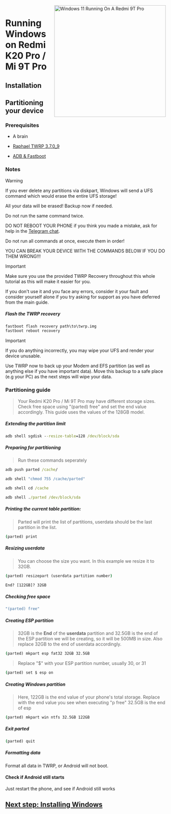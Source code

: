 <img align="right" src="https://raw.githubusercontent.com/graphiks/woa-raphael/65c0ee06045c13d1ef0f5f88aa687c50274ef7f5/raphael.png" width="350" alt="Windows 11 Running On A Redmi 9T Pro">


# Running Windows on Redmi K20 Pro / Mi 9T Pro

## Installation

## Partitioning your device

### Prerequisites
- A brain
- [Raphael TWRP 3.7.0_9](https://dl.twrp.me/raphael/twrp-3.7.0_9-0-raphael.img.html)

- [ADB & Fastboot](https://developer.android.com/studio/releases/platform-tools)

### Notes
> [!WARNING]  
> If you ever delete any partitions via diskpart, Windows will send a UFS command which would erase the entire UFS storage!
> 
> All your data will be erased! Backup now if needed.
> 
> Do not run the same command twice.
> 
> DO NOT REBOOT YOUR PHONE if you think you made a mistake, ask for help in the [Telegram chat](https://t.me/woaraphael).
> 
>
> Do not run all commands at once, execute them in order!
>
> YOU CAN BREAK YOUR DEVICE WITH THE COMMANDS BELOW IF YOU DO THEM WRONG!!!

> [!IMPORTANT]
> Make sure you use the provided TWRP Recovery throughout this whole tutorial as this will make it easier for you.
> 
> If you don't use it and you face any errors, consider it your fault and consider yourself alone if you try asking for support as you have deferred from the main guide.

##### Flash the TWRP recovery
```cmd
fastboot flash recovery path\to\twrp.img
fastboot reboot recovery
```

> [!IMPORTANT]
> If you do anything incorrectly, you may wipe your UFS and render your device unusable.

Use TWRP now to back up your Modem and EFS partition (as well as anything else if you have important data). Move this backup to a safe place (e.g your PC) as the next steps will wipe your data.

### Partitioning guide
> Your Redmi K20 Pro / Mi 9T Pro may have different storage sizes. Check free space using "(parted) free" and set the end value accordingly. This guide uses the values of the 128GB model.

##### Extending the partition limit
```cmd
adb shell sgdisk --resize-table=128 /dev/block/sda
```

##### Preparing for partitioning
> Run these commands seperately
```cmd
adb push parted /cache/
```

```cmd
adb shell "chmod 755 /cache/parted"
```

```cmd
adb shell cd /cache
```

```cmd
adb shell ./parted /dev/block/sda
```

##### Printing the current table partition:
> Parted will print the list of partitions, userdata should be the last partition in the list.
```cmd
(parted) print
```

##### Resizing userdata
> You can choose the size you want. In this example we resize it to 32GB.
```cmd
(parted) resizepart (userdata partition number)
```
```cmd
End? [122GB]? 32GB
```

##### Checking free space
```cmd
"(parted) free"
```

##### Creating ESP partition
> 32GB is the **End** of the **userdata** partition and 32.5GB is the end of the ESP partition we will be creating, so it will be 500MB in size. Also replace 32GB to the end of userdata accordingly.
```cmd
(parted) mkpart esp fat32 32GB 32.5GB
```

> Replace "$" with your ESP partition number, usually 30, or 31
```cmd
(parted) set $ esp on
```

##### Creating Windows partition
> Here, 122GB is the end value of your phone's total storage. Replace with the end value you see when executing "p free"
> 32.5GB is the end of esp
```cmd
(parted) mkpart win ntfs 32.5GB 122GB
```

##### Exit parted
```cmd
(parted) quit
```

##### Formatting data
Format all data in TWRP, or Android will not boot.


#### Check if Android still starts
Just restart the phone, and see if Android still works


## [Next step: Installing Windows](/guide/install-2-en.md)
